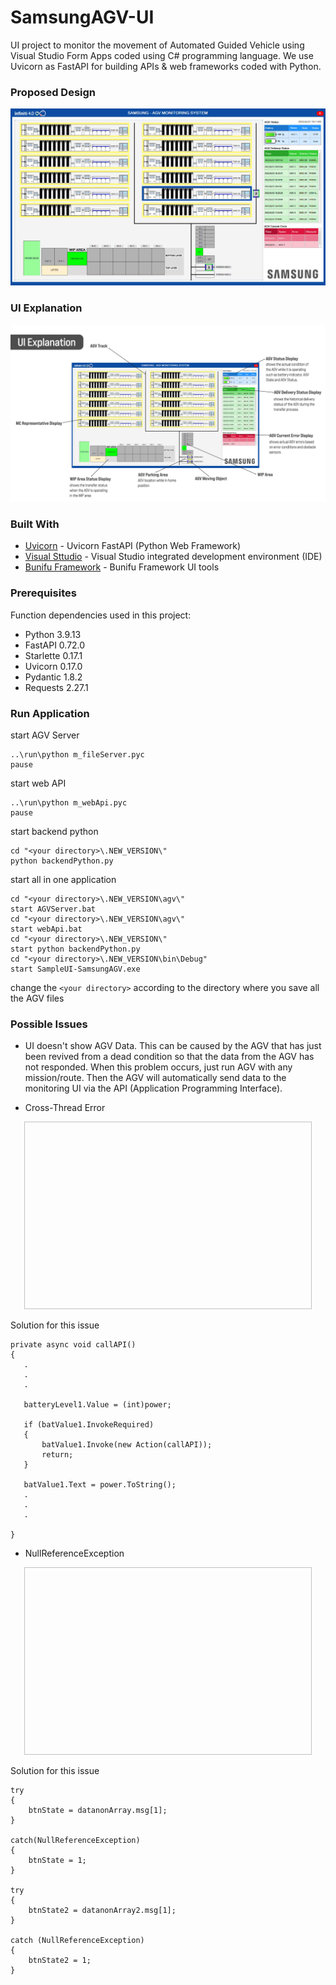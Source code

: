 # SamsungAGV-UI

UI project to monitor the movement of Automated Guided Vehicle using Visual Studio Form Apps coded using C# programming language. We use Uvicorn as FastAPI for building APIs & web frameworks coded with Python.

### Proposed Design
![](Final_UI_Design.jpg)

### UI Explanation
![](add_git_explanation.png)

### Built With

* [Uvicorn](https://www.uvicorn.org/) - Uvicorn FastAPI (Python Web Framework)
* [Visual Sttudio](https://visualstudio.microsoft.com/) - Visual Studio integrated development environment (IDE)
* [Bunifu Framework](https://bunifuframework.com/) - Bunifu Framework UI tools

### Prerequisites

Function dependencies used in this project:

- Python 3.9.13
- FastAPI 0.72.0
- Starlette 0.17.1
- Uvicorn 0.17.0
- Pydantic 1.8.2
- Requests 2.27.1

### Run Application
start AGV Server
```
..\run\python m_fileServer.pyc
pause
```

start web API
```
..\run\python m_webApi.pyc
pause
```

start backend python
```
cd "<your directory>\.NEW_VERSION\"
python backendPython.py
```

start all in one application
```
cd "<your directory>\.NEW_VERSION\agv\"
start AGVServer.bat
cd "<your directory>\.NEW_VERSION\agv\"
start webApi.bat
cd "<your directory>\.NEW_VERSION\"
start python backendPython.py
cd "<your directory>\.NEW_VERSION\bin\Debug"
start SampleUI-SamsungAGV.exe
```
change the `<your directory>` according to the directory where you save all the AGV files

### Possible Issues

- UI doesn't show AGV Data.
This can be caused by the AGV that has just been revived from a dead condition so that the data from the AGV has not responded. When this problem occurs, just run AGV with any mission/route. Then the AGV will automatically send data to the monitoring UI via the API (Application Programming Interface).


- Cross-Thread Error
<p align="center">
  <img width="460" height="300" "GitIssue1.png">
</p>
Solution for this issue

```
private async void callAPI()        
{
   .
   .
   .
   
   batteryLevel1.Value = (int)power;

   if (batValue1.InvokeRequired)                        
   {                            
       batValue1.Invoke(new Action(callAPI));                              
       return;                        
   }                        

   batValue1.Text = power.ToString();
   .
   .
   .

}
```

- NullReferenceException
<p align="center">
  <img width="460" height="300" "GitIssue2.png">
</p>
Solution for this issue

```
try                
{                    
    btnState = datanonArray.msg[1];                
}                

catch(NullReferenceException)                
{                    
    btnState = 1;                
}                

try                
{                    
    btnState2 = datanonArray2.msg[1];                
}                

catch (NullReferenceException)                
{                    
    btnState2 = 1;                
}
```

